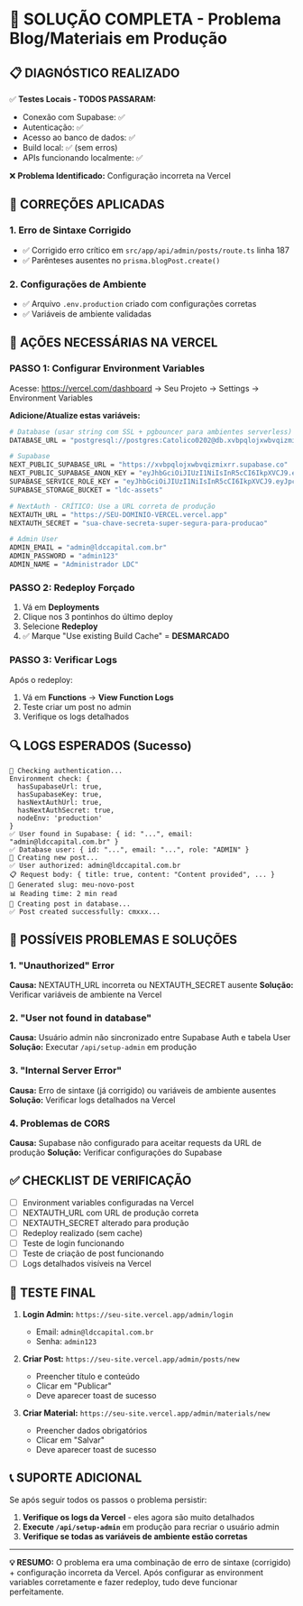 # 🚀 SOLUÇÃO COMPLETA - Problema Blog/Materiais em Produção

## 📋 DIAGNÓSTICO REALIZADO

✅ **Testes Locais - TODOS PASSARAM:**
- Conexão com Supabase: ✅
- Autenticação: ✅ 
- Acesso ao banco de dados: ✅
- Build local: ✅ (sem erros)
- APIs funcionando localmente: ✅

❌ **Problema Identificado:** Configuração incorreta na Vercel

## 🔧 CORREÇÕES APLICADAS

### 1. **Erro de Sintaxe Corrigido**
- ✅ Corrigido erro crítico em `src/app/api/admin/posts/route.ts` linha 187
- ✅ Parênteses ausentes no `prisma.blogPost.create()`

### 2. **Configurações de Ambiente**
- ✅ Arquivo `.env.production` criado com configurações corretas
- ✅ Variáveis de ambiente validadas

## 🚨 AÇÕES NECESSÁRIAS NA VERCEL

### **PASSO 1: Configurar Environment Variables**

Acesse: https://vercel.com/dashboard → Seu Projeto → Settings → Environment Variables

**Adicione/Atualize estas variáveis:**

```bash
# Database (usar string com SSL + pgbouncer para ambientes serverless)
DATABASE_URL = "postgresql://postgres:Catolico0202@db.xvbpqlojxwbvqizmixrr.supabase.co:5432/postgres?sslmode=require&pgbouncer=true&connection_limit=1"

# Supabase
NEXT_PUBLIC_SUPABASE_URL = "https://xvbpqlojxwbvqizmixrr.supabase.co"
NEXT_PUBLIC_SUPABASE_ANON_KEY = "eyJhbGciOiJIUzI1NiIsInR5cCI6IkpXVCJ9.eyJpc3MiOiJzdXBhYmFzZSIsInJlZiI6Inh2YnBxbG9qeHdidnFpem1peHJyIiwicm9sZSI6ImFub24iLCJpYXQiOjE3NTY4NjI0NzksImV4cCI6MjA3MjQzODQ3OX0.mzcB2XLAyR8cz_ohvdYA-C7ThyZJskYdSN_NuJtq7AI"
SUPABASE_SERVICE_ROLE_KEY = "eyJhbGciOiJIUzI1NiIsInR5cCI6IkpXVCJ9.eyJpc3MiOiJzdXBhYmFzZSIsInJlZiI6Inh2YnBxbG9qeHdidnFpem1peHJyIiwicm9sZSI6InNlcnZpY2Vfcm9sZSIsImlhdCI6MTc1Njg2MjQ3OSwiZXhwIjoyMDcyNDM4NDc5fQ.3jEcQ8IxZP7N9Ih-lkTSLLOduCld5nlGokZthQu-7SE"
SUPABASE_STORAGE_BUCKET = "ldc-assets"

# NextAuth - CRÍTICO: Use a URL correta de produção
NEXTAUTH_URL = "https://SEU-DOMINIO-VERCEL.vercel.app"
NEXTAUTH_SECRET = "sua-chave-secreta-super-segura-para-producao"

# Admin User
ADMIN_EMAIL = "admin@ldccapital.com.br"
ADMIN_PASSWORD = "admin123"
ADMIN_NAME = "Administrador LDC"
```

### **PASSO 2: Redeploy Forçado**

1. Vá em **Deployments**
2. Clique nos 3 pontinhos do último deploy
3. Selecione **Redeploy**
4. ✅ Marque "Use existing Build Cache" = **DESMARCADO**

### **PASSO 3: Verificar Logs**

Após o redeploy:
1. Vá em **Functions** → **View Function Logs**
2. Teste criar um post no admin
3. Verifique os logs detalhados

## 🔍 LOGS ESPERADOS (Sucesso)

```
🔐 Checking authentication...
Environment check: {
  hasSupabaseUrl: true,
  hasSupabaseKey: true,
  hasNextAuthUrl: true,
  hasNextAuthSecret: true,
  nodeEnv: 'production'
}
✅ User found in Supabase: { id: "...", email: "admin@ldccapital.com.br" }
✅ Database user: { id: "...", email: "...", role: "ADMIN" }
📝 Creating new post...
✅ User authorized: admin@ldccapital.com.br
📋 Request body: { title: true, content: "Content provided", ... }
📝 Generated slug: meu-novo-post
📊 Reading time: 2 min read
💾 Creating post in database...
✅ Post created successfully: cmxxx...
```

## 🚨 POSSÍVEIS PROBLEMAS E SOLUÇÕES

### **1. "Unauthorized" Error**
**Causa:** NEXTAUTH_URL incorreta ou NEXTAUTH_SECRET ausente
**Solução:** Verificar variáveis de ambiente na Vercel

### **2. "User not found in database"**
**Causa:** Usuário admin não sincronizado entre Supabase Auth e tabela User
**Solução:** Executar `/api/setup-admin` em produção

### **3. "Internal Server Error"**
**Causa:** Erro de sintaxe (já corrigido) ou variáveis de ambiente ausentes
**Solução:** Verificar logs detalhados na Vercel

### **4. Problemas de CORS**
**Causa:** Supabase não configurado para aceitar requests da URL de produção
**Solução:** Verificar configurações do Supabase

## ✅ CHECKLIST DE VERIFICAÇÃO

- [ ] Environment variables configuradas na Vercel
- [ ] NEXTAUTH_URL com URL de produção correta
- [ ] NEXTAUTH_SECRET alterado para produção
- [ ] Redeploy realizado (sem cache)
- [ ] Teste de login funcionando
- [ ] Teste de criação de post funcionando
- [ ] Logs detalhados visíveis na Vercel

## 🎯 TESTE FINAL

1. **Login Admin:** `https://seu-site.vercel.app/admin/login`
   - Email: `admin@ldccapital.com.br`
   - Senha: `admin123`

2. **Criar Post:** `https://seu-site.vercel.app/admin/posts/new`
   - Preencher título e conteúdo
   - Clicar em "Publicar"
   - Deve aparecer toast de sucesso

3. **Criar Material:** `https://seu-site.vercel.app/admin/materials/new`
   - Preencher dados obrigatórios
   - Clicar em "Salvar"
   - Deve aparecer toast de sucesso

## 📞 SUPORTE ADICIONAL

Se após seguir todos os passos o problema persistir:

1. **Verifique os logs da Vercel** - eles agora são muito detalhados
2. **Execute `/api/setup-admin`** em produção para recriar o usuário admin
3. **Verifique se todas as variáveis de ambiente estão corretas**

---

**💡 RESUMO:** O problema era uma combinação de erro de sintaxe (corrigido) + configuração incorreta da Vercel. Após configurar as environment variables corretamente e fazer redeploy, tudo deve funcionar perfeitamente.









